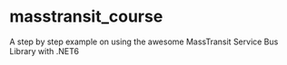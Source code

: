 # masstransit_course
A step by step example on using the awesome MassTransit Service Bus Library with .NET6  

